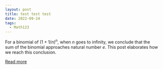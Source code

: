 ```yaml
---
layout: post
title: test test test
date: 2022-09-24
tags:
  - Math123
---
```


For a binomial of $(1+ 1/n)^n$, when $n$ goes to infinity, we conclude that the sum of the binomial approaches natural number $e$. This post elaborates how we reach this conclusion.

[Read more](https://drive.google.com/file/d/12GLtyGXjpRNgDbHRXfc-zRNRHy5ODCsg/view?usp=sharing)

<br>
